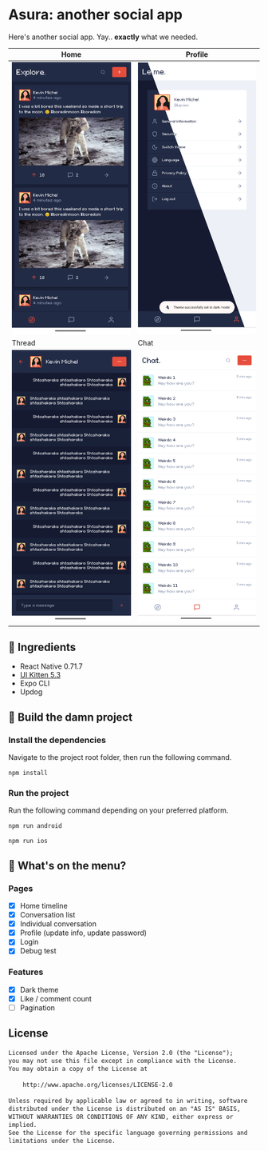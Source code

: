 # Asura: another social app
Here's another social app. Yay.. **exactly** what we needed.

Home | Profile
--- | ---
![That's the home screen](./screenshots/home.png) | ![That's the profile screen](./screenshots/profile.png)
Thread | Chat
![That's the thread screen](./screenshots/conversation.png) | ![That's the chat screen](./screenshots/chat.png)

## 🍔 Ingredients
- React Native 0.71.7
- [UI Kitten 5.3](https://akveo.github.io/react-native-ui-kitten/)
- Expo CLI
- Updog

## 🏈 Build the damn project
### Install the dependencies
Navigate to the project root folder, then run the following command.
```
npm install
```

### Run the project
Run the following command depending on your preferred platform.
```
npm run android
```
```
npm run ios
```

## 📄 What's on the menu?
### Pages
- [X] Home timeline
- [X] Conversation list
- [X] Individual conversation
- [X] Profile (update info, update password)
- [X] Login
- [X] Debug test

### Features
- [X] Dark theme
- [X] Like / comment count 
- [ ] Pagination

## License
```
Licensed under the Apache License, Version 2.0 (the "License");
you may not use this file except in compliance with the License.
You may obtain a copy of the License at

	http://www.apache.org/licenses/LICENSE-2.0

Unless required by applicable law or agreed to in writing, software
distributed under the License is distributed on an "AS IS" BASIS,
WITHOUT WARRANTIES OR CONDITIONS OF ANY KIND, either express or implied.
See the License for the specific language governing permissions and
limitations under the License.
```